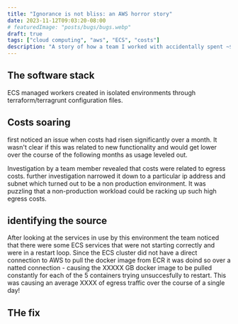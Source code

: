 ```yaml
---
title: "Ignorance is not bliss: an AWS horror story"
date: 2023-11-12T09:03:20-08:00
# featuredImage: "posts/bugs/bugs.webp"
draft: true
tags: ["cloud computing", "aws", "ECS", "costs"]
description: "A story of how a team I worked with accidentally spent ~$20k+ in a month in cloud computing costs"
---
```


## The software stack

ECS managed workers created in isolated environments through terraform/terragrunt configuration files. 

## Costs soaring

first noticed an issue when costs had risen significantly over a month. It wasn't clear if this was related to new functionality and would get lower over the course of the following months as usage leveled out. 

Investigation by a team member revealed that costs were related to egress costs. further investigation narrowed it down to a particular ip address and subnet which turned out to be a non production environment. It was puzzling that a non-production workload could be racking up such high egress costs.

## identifying the source

After looking at the services in use by this environment the team noticed that there were some ECS services that were not starting correctly and were in a restart loop. Since the ECS cluster did not have a direct connection to AWS to pull the docker image from ECR it was doind so over a natted connection - causing the XXXXX GB docker image to be pulled constantly for each of the 5 containers trying unsuccesfully to restart. This was causing an average XXXX of egress traffic over the course of a single day!


## THe fix

